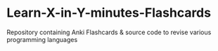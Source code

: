 # Learn-X-in-Y-minutes-Flashcards
Repository containing Anki Flashcards &amp; source code to revise various programming languages
